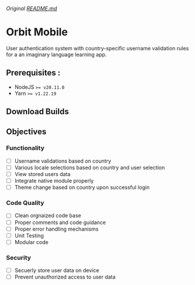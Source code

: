 _Original [README.md](https://github.com/mohdule/Orbit/blob/main/mobile/README.md)_

# Orbit Mobile
User authentication system with country-specific username validation rules for a
an imaginary language learning app.

## Prerequisites :
  - NodeJS `>= v20.11.0`
  - Yarn `>= v1.22.19`


## Download Builds



## Objectives
### Functionality
  - [ ] Username validations based on country
  - [ ] Various locale selections based on country and user selection
  - [ ] View stored users data
  - [ ] Integrate native module properly
  - [ ] Theme change based on country upon successful login
### Code Quality
  - [ ] Clean orgnaized code base
  - [ ] Proper comments and code guidance 
  - [ ] Proper error handling mechanisms
  - [ ] Unit Testing
  - [ ] Modular code
### Security
  - [ ] Secuerly store user data on device
  - [ ] Prevent unauthorized access to user data
